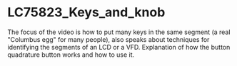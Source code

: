 # LC75823_Keys_and_knob
The focus of the video is how to put many keys in the same segment (a real "Columbus egg" for many people), also speaks
about techniques for identifying the segments of an LCD or a VFD.
Explanation of how the button quadrature button works and how to use it.
